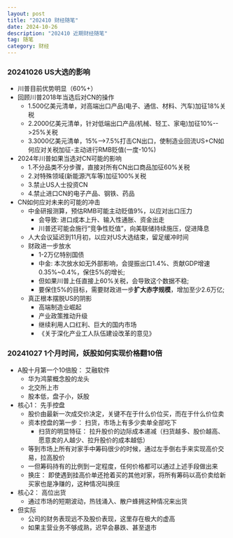 ```yaml
---
layout: post
title: "202410 财经随笔"
date: 2024-10-26
description: "202410 近期财经随笔"
tag: 随笔
category: 财经
---
```


### 20241026 US大选的影响
+ 川普目前优势明显（60%+）
+ 回顾川普2018年当选后对CN的操作
	- 1.500亿美元清单，对高端出口产品(电子、通信、材料、汽车)加征18%关税
	- 2.2000亿美元清单，针对低端出口产品(机械、轻工、家电)加征10%-->25%关税
	- 3.3000亿美元清单，15%-->7.5%打击CN出口，使制造业回流US+CN如何应对关税加征-主动进行RMB贬值(一度-10%)
+ 2024年川普如果当选对CN可能的影响
	- 1.不分品类不分步骤，直接对所有CN出口商品加征60%关税
	- 2.对特殊领域(新能源汽车等)加征100%关税
	- 3.禁止US人士投资CN
	- 4.禁止进口CN的电子产品、钢铁、药品
+ CN如何应对未来的可能的冲击
	- 中金研报测算，预估RMB可能主动贬值9%，以应对出口压力
		* 会导致: 进口成本上升、输入性通胀、资金出走
		* 川普还可能会施行“竞争性贬值”，向美联储持续施压，促进降息
	- 人大会议延迟到11月初，以应对US大选结束，留足缓冲时间
	- 财政进一步放水
		* 1-2万亿特别国债
		* 中金: 本次放水如无外部影响，会提振出口1.4%、贡献GDP增速0.35%~0.4%，保住5%的增长;
		* 但如果川普上任直接上60%关税，会导致这个数据不稳;
		* 要保住5%的目标，需要财政进一步**扩大赤字规模**，增加至少2.6万亿;
	- 真正根本摆脱US的阴影
		* 高端制造业崛起
		* 产业政策推动升级
		* 继续利用人口红利、巨大的国内市场
		* 《关于深化产业工人队伍建设改革的意见》

### 20241027 1个月时间，妖股如何实现价格翻10倍
+ A股十月第一个10倍股： 艾融软件
	- 华为鸿蒙概念股的龙头
	- 北交所上市
	- 股本低，盘子小，妖股
+ 核心1： 先手控盘
	- 股价由最新一次成交价决定，关键不在于什么价位买，而在于什么价位卖
	- 资本控盘的第一步： 扫货，市场上有多少卖单全部吃下
		* 扫货的明显特征： 拉升股价的边际成本递减（扫货越多、股价越高、愿意卖的人越少、拉升股价的成本越低）
	- 等到市场上所有对家手中筹码很少的时候，通过左手倒右手来实现高价交易，拉高股价
	- 一但筹码持有的比例到一定程度，任何价格都可以通过上述手段做出来
	- 换庄： 即使遇到挂高价单还抢着买的其他对家，将所有筹码以高价卖给新买家也是净赚的，这种情况叫换庄
+ 核心2： 高位出货
	- 通过市场的短期波动，热钱涌入、散户蜂拥这种情况来出货
+ 但实际
	- 公司的财务表现远不及股价表现，这里存在极大的虚高
	- 如果主营业务不够成熟，迟早会暴跌、甚至退市
